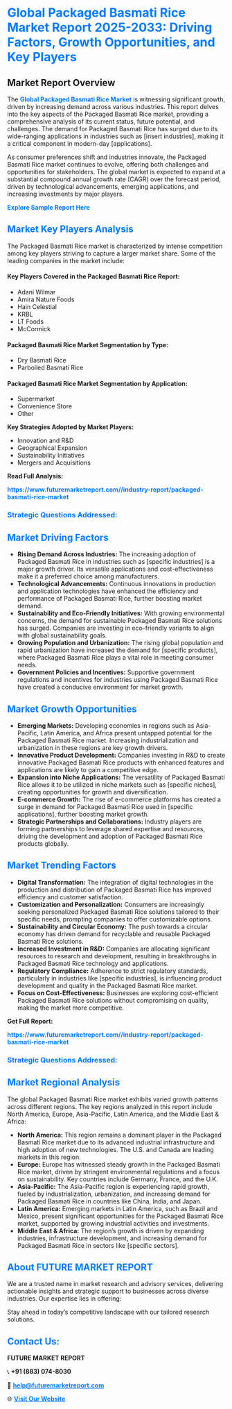 <h1 style="color: #007BFF;">Global Packaged Basmati Rice Market Report 2025-2033: Driving Factors, Growth Opportunities, and Key Players</h1>

<section id="overview">
<h2>Market Report Overview</h2>
<p>The <a href="https://www.futuremarketreport.com//industry-report/packaged-basmati-rice-market" style="color: #007BFF; text-decoration: none;"><strong>Global Packaged Basmati Rice Market</strong></a> is witnessing significant growth, driven by increasing demand across various industries. This report delves into the key aspects of the Packaged Basmati Rice market, providing a comprehensive analysis of its current status, future potential, and challenges. The demand for Packaged Basmati Rice has surged due to its wide-ranging applications in industries such as [insert industries], making it a critical component in modern-day [applications].</p>
<p>As consumer preferences shift and industries innovate, the Packaged Basmati Rice market continues to evolve, offering both challenges and opportunities for stakeholders. The global market is expected to expand at a substantial compound annual growth rate (CAGR) over the forecast period, driven by technological advancements, emerging applications, and increasing investments by major players.</p>
</section>

<section id="overview">
<p><a href="https://www.futuremarketreport.com//request-sample/reportId=50835" style="color: #007BFF; text-decoration: none;"><strong>Explore Sample Report Here</strong></a></p>
</section>

<section id="key-players">
<h2 style="color: #007BFF;">Market Key Players Analysis</h2>
<p>The Packaged Basmati Rice market is characterized by intense competition among key players striving to capture a larger market share. Some of the leading companies in the market include:</p>
<h4>Key Players Covered in the Packaged Basmati Rice Report:</h4>
<ul><li>Adani Wilmar</li><li>Amira Nature Foods</li><li>Hain Celestial</li><li>KRBL</li><li>LT Foods</li><li>McCormick</li></ul>
<h4>Packaged Basmati Rice Market Segmentation by Type:</h4>
<ul><li>Dry Basmati Rice</li><li>Parboiled Basmati Rice</li></ul>

<h4>Packaged Basmati Rice Market Segmentation by Application:</h4>
<ul><li>Supermarket</li><li>Convenience Store</li><li>Other</li></ul>
<p><strong>Key Strategies Adopted by Market Players:</strong></p>
<ul>
<li>Innovation and R&D</li>
<li>Geographical Expansion</li>
<li>Sustainability Initiatives</li>
<li>Mergers and Acquisitions</li>
</ul>
</section>

<section>
<p><strong>Read Full Analysis: </strong></p><a href="https://www.futuremarketreport.com//industry-report/packaged-basmati-rice-market" style="color: #007BFF; text-decoration: none;"><strong>https://www.futuremarketreport.com//industry-report/packaged-basmati-rice-market</strong></a>
<h3 style="color: #007BFF;">Strategic Questions Addressed:</h3>
</section>

<section id="driving-factors">
<h2 style="color: #007BFF;">Market Driving Factors</h2>
<ul>
<li><strong>Rising Demand Across Industries:</strong> The increasing adoption of Packaged Basmati Rice in industries such as [specific industries] is a major growth driver. Its versatile applications and cost-effectiveness make it a preferred choice among manufacturers.</li>
<li><strong>Technological Advancements:</strong> Continuous innovations in production and application technologies have enhanced the efficiency and performance of Packaged Basmati Rice, further boosting market demand.</li>
<li><strong>Sustainability and Eco-Friendly Initiatives:</strong> With growing environmental concerns, the demand for sustainable Packaged Basmati Rice solutions has surged. Companies are investing in eco-friendly variants to align with global sustainability goals.</li>
<li><strong>Growing Population and Urbanization:</strong> The rising global population and rapid urbanization have increased the demand for [specific products], where Packaged Basmati Rice plays a vital role in meeting consumer needs.</li>
<li><strong>Government Policies and Incentives:</strong> Supportive government regulations and incentives for industries using Packaged Basmati Rice have created a conducive environment for market growth.</li>
</ul>
</section>

<section id="growth-opportunities">
<h2 style="color: #007BFF;">Market Growth Opportunities</h2>
<ul>
<li><strong>Emerging Markets:</strong> Developing economies in regions such as Asia-Pacific, Latin America, and Africa present untapped potential for the Packaged Basmati Rice market. Increasing industrialization and urbanization in these regions are key growth drivers.</li>
<li><strong>Innovative Product Development:</strong> Companies investing in R&D to create innovative Packaged Basmati Rice products with enhanced features and applications are likely to gain a competitive edge.</li>
<li><strong>Expansion into Niche Applications:</strong> The versatility of Packaged Basmati Rice allows it to be utilized in niche markets such as [specific niches], creating opportunities for growth and diversification.</li>
<li><strong>E-commerce Growth:</strong> The rise of e-commerce platforms has created a surge in demand for Packaged Basmati Rice used in [specific applications], further boosting market growth.</li>
<li><strong>Strategic Partnerships and Collaborations:</strong> Industry players are forming partnerships to leverage shared expertise and resources, driving the development and adoption of Packaged Basmati Rice products globally.</li>
</ul>
</section>

<section id="trending-factors">
<h2 style="color: #007BFF;">Market Trending Factors</h2>
<ul>
<li><strong>Digital Transformation:</strong> The integration of digital technologies in the production and distribution of Packaged Basmati Rice has improved efficiency and customer satisfaction.</li>
<li><strong>Customization and Personalization:</strong> Consumers are increasingly seeking personalized Packaged Basmati Rice solutions tailored to their specific needs, prompting companies to offer customizable options.</li>
<li><strong>Sustainability and Circular Economy:</strong> The push towards a circular economy has driven demand for recyclable and reusable Packaged Basmati Rice solutions.</li>
<li><strong>Increased Investment in R&D:</strong> Companies are allocating significant resources to research and development, resulting in breakthroughs in Packaged Basmati Rice technology and applications.</li>
<li><strong>Regulatory Compliance:</strong> Adherence to strict regulatory standards, particularly in industries like [specific industries], is influencing product development and quality in the Packaged Basmati Rice market.</li>
<li><strong>Focus on Cost-Effectiveness:</strong> Businesses are exploring cost-efficient Packaged Basmati Rice solutions without compromising on quality, making the market more competitive.</li>
</ul>
</section>

<section>
<p><strong>Get Full Report: </strong></p><a href="https://www.futuremarketreport.com//industry-report/packaged-basmati-rice-market" style="color: #007BFF; text-decoration: none;"><strong>https://www.futuremarketreport.com//industry-report/packaged-basmati-rice-market</strong></a>
<h3 style="color: #007BFF;">Strategic Questions Addressed:</h3>
</section>


<section id="regional-analysis">
<h2 style="color: #007BFF;">Market Regional Analysis</h2>
<p>The global Packaged Basmati Rice market exhibits varied growth patterns across different regions. The key regions analyzed in this report include North America, Europe, Asia-Pacific, Latin America, and the Middle East & Africa:</p>
<ul>
<li><strong>North America:</strong> This region remains a dominant player in the Packaged Basmati Rice market due to its advanced industrial infrastructure and high adoption of new technologies. The U.S. and Canada are leading markets in this region.</li>
<li><strong>Europe:</strong> Europe has witnessed steady growth in the Packaged Basmati Rice market, driven by stringent environmental regulations and a focus on sustainability. Key countries include Germany, France, and the U.K.</li>
<li><strong>Asia-Pacific:</strong> The Asia-Pacific region is experiencing rapid growth, fueled by industrialization, urbanization, and increasing demand for Packaged Basmati Rice in countries like China, India, and Japan.</li>
<li><strong>Latin America:</strong> Emerging markets in Latin America, such as Brazil and Mexico, present significant opportunities for the Packaged Basmati Rice market, supported by growing industrial activities and investments.</li>
<li><strong>Middle East & Africa:</strong> The region’s growth is driven by expanding industries, infrastructure development, and increasing demand for Packaged Basmati Rice in sectors like [specific sectors].</li>
</ul>
</section>

<footer>
<h2 style="color: #007BFF;">About FUTURE MARKET REPORT</h2>
<p>We are a trusted name in market research and advisory services, delivering actionable insights and strategic support to businesses across diverse industries. Our expertise lies in offering:</p>

<p>Stay ahead in today’s competitive landscape with our tailored research solutions.</p>

<h2 style="color: #007BFF;">Contact Us:</h2>
<p><strong>FUTURE MARKET REPORT</strong></p>
<p>📞 <strong>+91 (883) 074-8030</strong></p>
<p>📧 <strong><a href="mailto:help@futuremarketreport.com" style="color: #007BFF;">help@futuremarketreport.com</a></strong></p>
<p>🌐 <strong><a href="https://www.futuremarketreport.com/" style="color: #007BFF;">Visit Our Website</a></strong></p>
</footer>